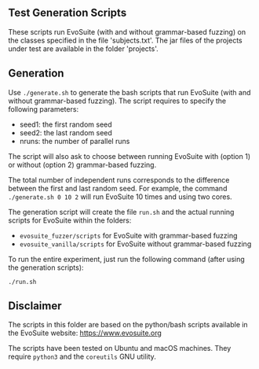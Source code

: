 ## Test Generation Scripts

These scripts run EvoSuite (with and without grammar-based fuzzing) on the classes specified in the file 'subjects.txt'.  The jar files of the projects under test are available in the folder 'projects'.

## Generation
Use `./generate.sh` to generate the bash scripts that run EvoSuite (with and without grammar-based fuzzing).
The script requires to specify the following parameters:

* seed1: the first random seed
* seed2: the last random seed
* nruns: the number of parallel runs

The script will also ask to choose between running EvoSuite with (option 1) or without (option 2) grammar-based fuzzing. 

The total number of independent runs corresponds to the difference between the first and last random seed. For example, the command `./generate.sh 0 10 2` will run EvoSuite 10 times and using two cores. 

The generation script will create the file `run.sh` and the actual running scripts for EvoSuite within the folders:
* `evosuite_fuzzer/scripts` for EvoSuite with grammar-based fuzzing 
* `evosuite_vanilla/scripts` for EvoSuite without grammar-based fuzzing 

To run the entire experiment, just run the following command (after using the generation scripts):
```
./run.sh
```
## Disclaimer
The scripts in this folder are based on the python/bash scripts available in the EvoSuite website: https://www.evosuite.org

The scripts have been tested on Ubuntu and macOS machines. They require `python3` and the `coreutils` GNU utility.